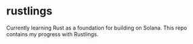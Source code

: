 # rustlings
Currently learning Rust as a foundation for building on Solana. This repo contains my progress with Rustlings.

